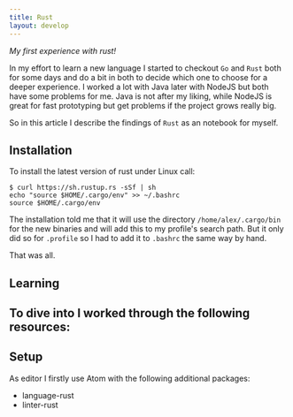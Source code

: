 ```yaml
---
title: Rust
layout: develop
---
```


_My first experience with rust!_

In my effort to learn a new language I started to checkout `Go` and `Rust` both for
some days and do a bit in both to decide which one to choose for a deeper experience.
I worked a lot with Java later with NodeJS but both have some problems
for me. Java is not after my liking, while NodeJS is great for fast prototyping but
get problems if the project grows really big.

So in this article I describe the findings of `Rust` as an notebook for myself.


Installation
--------------------------------------------
To install the latest version of rust under Linux call:

``` shell
$ curl https://sh.rustup.rs -sSf | sh
echo "source $HOME/.cargo/env" >> ~/.bashrc
source $HOME/.cargo/env
```

The installation told me that it will use the directory `/home/alex/.cargo/bin` for
the new binaries and will add this to my profile's search path.
But it only did so for `.profile` so I had to add it to `.bashrc` the same way by hand.

That was all.


Learning
--------------------------------------------
To dive into I worked through the following resources:
-


Setup
--------------------------------------------
As editor I firstly use Atom with the following additional packages:
- language-rust
- linter-rust
